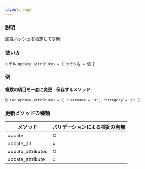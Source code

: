 ```yaml
---
layout: page
---
```

### 説明
属性ハッシュを指定して更新

### 使い方
    モデル.update_attributes = { カラム名 = 値 }

### 例
#### 複数の項目を一度に変更・保存するメソッド
    @user.update_attributes = { :username = 'A', :category = 'B' }

### 更新メソッドの種類

メソッド              | バリデーションによる検証の有無
----------------- | ---------------
update            | ○
update_all        | ×
update_attributes | ○
update_attribute  | ×